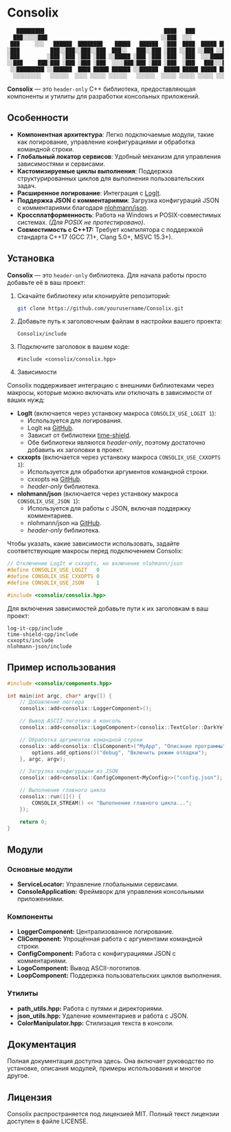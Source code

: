 # Consolix

```bash
   █████████                                       ████   ███             
  ███░░░░░███                                     ░░███  ░░░              
 ███     ░░░   ██████  ████████    █████   ██████  ░███  ████  █████ █████
░███          ███░░███░░███░░███  ███░░   ███░░███ ░███ ░░███ ░░███ ░░███ 
░███         ░███ ░███ ░███ ░███ ░░█████ ░███ ░███ ░███  ░███  ░░░█████░  
░░███     ███░███ ░███ ░███ ░███  ░░░░███░███ ░███ ░███  ░███   ███░░░███ 
 ░░█████████ ░░██████  ████ █████ ██████ ░░██████  █████ █████ █████ █████
  ░░░░░░░░░   ░░░░░░  ░░░░ ░░░░░ ░░░░░░   ░░░░░░  ░░░░░ ░░░░░ ░░░░░ ░░░░░ 
```

**Consolix** — это `header-only` C++ библиотека, предоставляющая компоненты и утилиты для разработки консольных приложений.

## Особенности

- **Компонентная архитектура**: Легко подключаемые модули, такие как логирование, управление конфигурациями и обработка командной строки.
- **Глобальный локатор сервисов**: Удобный механизм для управления зависимостями и сервисами.
- **Кастомизируемые циклы выполнения**: Поддержка структурированных циклов для выполнения пользовательских задач.
- **Расширенное логирование**: Интеграция с [LogIt](https://github.com/NewYaroslav/log-it-cpp).
- **Поддержка JSON с комментариями**: Загрузка конфигураций JSON с комментариями благодаря [nlohmann/json](https://github.com/nlohmann/json).
- **Кроссплатформенность**: Работа на Windows и POSIX-совместимых системах. *(Для POSIX не протестировано)*.
- **Совместимость с C++17:** Требует компилятора с поддержкой стандарта C++17 (GCC 7.1+, Clang 5.0+, MSVC 15.3+).

## Установка

**Consolix** — это `header-only` библиотека. Для начала работы просто добавьте её в ваш проект:

1. Скачайте библиотеку или клонируйте репозиторий:
   ```bash
   git clone https://github.com/yourusername/Consolix.git
   ```
   
2. Добавьте путь к заголовочным файлам в настройки вашего проекта:
	```
	Consolix/include
	```

3. Подключите заголовок в вашем коде:
	```
	#include <consolix/consolix.hpp>
	```
	
4. Зависимости

Consolix поддерживает интеграцию с внешними библиотеками через макросы, которые можно включать или отключать в зависимости от ваших нужд:

- **LogIt** (включается через устанвоку макроса `CONSOLIX_USE_LOGIT 1`):
	- Используется для логирования.
	- LogIt на [GitHub](https://github.com/NewYaroslav/log-it-cpp.git).
	- Зависит от библиотеки [time-shield](https://github.com/NewYaroslav/time-shield-cpp.git). 
	- Обе библиотеки являются *header-only*, поэтому достаточно добавить их заголовки в проект.
- **cxxopts** (включается через устанвоку макроса `CONSOLIX_USE_CXXOPTS 1`):
	- Используется для обработки аргументов командной строки.
	- cxxopts на [GitHub](https://github.com/jarro2783/cxxopts.git).
	- *header-only* библиотека.
- **nlohmann/json** (включается через устанвоку макроса `CONSOLIX_USE_JSON 1`):
	- Используется для работы с JSON, включая поддержку комментариев.
	- nlohmann/json на [GitHub](https://github.com/nlohmann/json.git).
	- *header-only* библиотека.

Чтобы указать, какие зависимости использовать, задайте соответствующие макросы перед подключением Consolix:

```cpp
// Отключение LogIt и cxxopts, но включение nlohmann/json
#define CONSOLIX_USE_LOGIT   0
#define CONSOLIX_USE_CXXOPTS 0
#define CONSOLIX_USE_JSON    1

#include <consolix/consolix.hpp>
```

Для включения зависимостей добавьте пути к их заголовкам в ваш проект:

```
log-it-cpp/include
time-shield-cpp/include
cxxopts/include
nlohmann-json/include
```

## Пример использования

```cpp
#include <consolix/components.hpp>

int main(int argc, char* argv[]) {
    // Добавление логгера
    consolix::add<consolix::LoggerComponent>();

    // Вывод ASCII-логотипа в консоль
    consolix::add<consolix::LogoComponent>(consolix::TextColor::DarkYellow);

    // Обработка аргументов командной строки
    consolix::add<consolix::CliComponent>("MyApp", "Описание программы", [](auto& options) {
        options.add_options()("debug", "Включить режим отладки");
    }, argc, argv);

    // Загрузка конфигурации из JSON
    consolix::add<consolix::ConfigComponent<MyConfig>>("config.json");

    // Выполнение главного цикла
    consolix::run([]() {
        CONSOLIX_STREAM() << "Выполнение главного цикла...";
    });

    return 0;
}
```

## Модули

### Основные модули
- **ServiceLocator:** Управление глобальными сервисами.
- **ConsoleApplication:** Фреймворк для управления консольными приложениями.

### Компоненты
- **LoggerComponent:** Централизованное логирование.
- **CliComponent:** Упрощённая работа с аргументами командной строки.
- **ConfigComponent:** Работа с конфигурациями JSON с комментариями.
- **LogoComponent:** Вывод ASCII-логотипов.
- **LoopComponent:** Поддержка пользовательских циклов выполнения.

### Утилиты
- **path_utils.hpp:** Работа с путями и директориями.
- **json_utils.hpp:** Удаление комментариев и работа с JSON.
- **ColorManipulator.hpp:** Стилизация текста в консоли.

## Документация

Полная документация доступна здесь. Она включает руководство по установке, описания модулей, примеры использования и многое другое.

## Лицензия
Consolix распространяется под лицензией MIT. Полный текст лицензии доступен в файле LICENSE.
